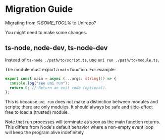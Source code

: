 # Migration Guide

Migrating from _%SOME_TOOL%_ to Unirepo?

You might need to make some changes.

## ts-node, node-dev, ts-node-dev

Instead of `ts-node ./path/to/script.ts`, use `uni run ./path/to/module.ts`.

The module must export a `main` function. For example:

```typescript
export const main = async (...args: string[]) => {
  console.log("see uni run");
  return 0; // Return an exit code (optional).
};
```

This is because `uni run` does not make a distinction between modules and
scripts; there are only modules. It should always be safe and side-effect free
to load a (trusted) module.

Note that run processes will terminate as soon as the main function returns.
This differs from Node's default behavior where a non-empty event loop will
keep the program alive indefinitely
